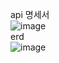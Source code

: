api 명세서<br>
![image](https://github.com/anfrosus/week2/assets/106052832/44cc3436-18d8-4597-946d-b14c6322a8ce)
<br>
erd<br>
![image](https://github.com/anfrosus/week2/assets/106052832/7943f3d3-eccd-45f0-88d7-41fa2c7ca7c8)
<br>
